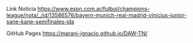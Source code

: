Link Noticia
https://www.espn.com.ar/futbol/champions-league/nota/_/id/13586576/bayern-munich-real-madrid-vinicius-junior-sane-kane-semifinales-ida

GitHub Pages
https://marani-ignacio.github.io/DAW-TN/
